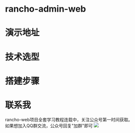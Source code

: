# rancho-admin-web
# 演示地址
# 技术选型
# 搭建步骤
# 联系我
  rancho-web项目全套学习教程连载中，关注公众号第一时间获取。<br>
  如果想加入QQ群交流，公众号回复"加群"即可
  ![](https://github.com/rancho00/rancho-web/document/8cm.jpg)
